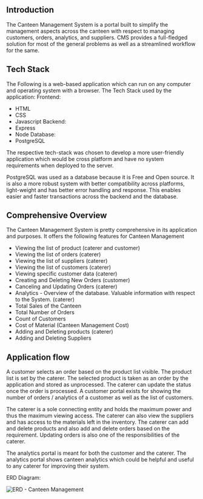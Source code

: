 ## Introduction
The Canteen Management System is a portal built to simplify the management aspects across the canteen with respect to managing customers, orders, analytics, and suppliers. CMS provides a full-fledged solution for most of the general problems as well as a streamlined workflow for the same. 

## Tech Stack
The Following is a web-based application which can run on any computer and operating system with a browser. The Tech Stack used by the application:
Frontend:
- HTML
- CSS
- Javascript
Backend:
- Express
- Node
Database: 
- PostgreSQL

The respective tech-stack was chosen to develop a more user-friendly application which would be cross platform and have no system requirements when deployed to the server. 

PostgreSQL was used as a database because it is Free and Open source. It is also a more robust system with better compatibility across platforms, light-weight and has better error handling and response. This enables easier and faster transactions across the backend and the database. 




## Comprehensive Overview


The Canteen Management System is pretty comprehensive in its application and purposes. It offers the following features for Canteen Management

- Viewing the list of product (caterer and customer)
- Viewing the list of orders (caterer)
- Viewing the list of suppliers (caterer)
- Viewing the list of customers (caterer)
- Viewing specific customer data (caterer)
- Creating and Deleting New Orders (customer)
- Canceling and Updating Orders (caterer)
- Analytics - Overview of the database. Valuable information with respect to the System. (caterer)
- Total Sales of the Canteen
- Total Number of Orders
- Count of Customers
- Cost of Material (Canteen Management Cost)
- Adding and Deleting products (caterer)
- Adding and Deleting Suppliers

## Application flow
A customer selects an order based on the product list visible. The product list is set by the caterer. The selected product is taken as an order by the application and stored as unprocessed. The caterer can update the status once the order is processed. A customer portal exists for showing the number of orders / analytics of a customer as well as the list of customers. 

The caterer is a sole connecting entity and holds the maximum power and thus the maximum viewing access. The caterer can also view the suppliers and has access to the materials left in the inventory. The caterer can add and delete products and also add and delete orders based on the requirement. Updating orders is also one of the responsibilities of the caterer. 

The analytics portal is meant for both the customer and the caterer. The analytics portal shows canteen analytics which could be helpful and useful to any caterer for improving their system. 



ERD Diagram:

![ERD - Canteen Management](https://user-images.githubusercontent.com/87660206/166644174-ba4d0182-2c41-45ba-91c4-cae1a2cf1b44.png)

